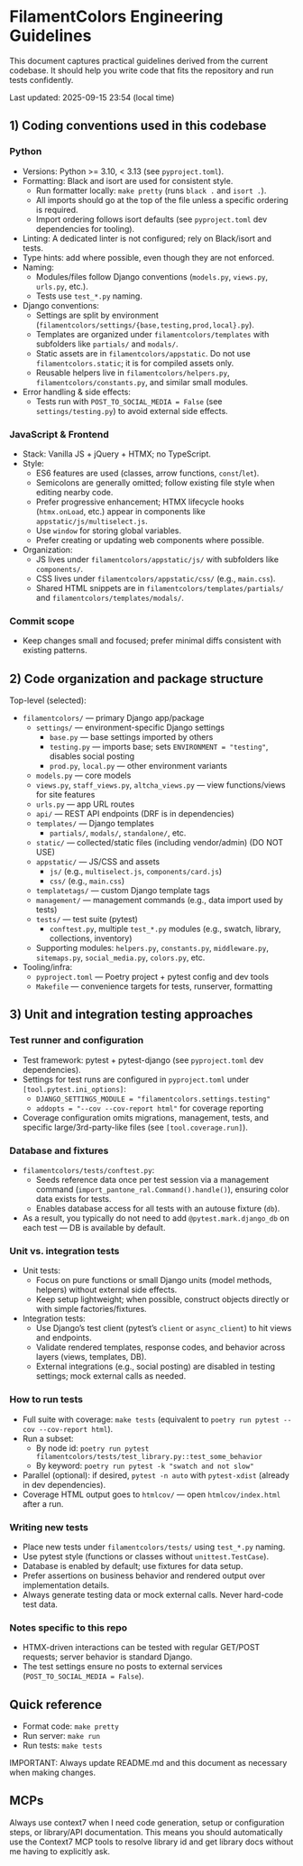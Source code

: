 # FilamentColors Engineering Guidelines

This document captures practical guidelines derived from the current codebase. It should help you write code that fits the repository and run tests confidently.

Last updated: 2025-09-15 23:54 (local time)


## 1) Coding conventions used in this codebase

### Python
- Versions: Python >= 3.10, < 3.13 (see `pyproject.toml`).
- Formatting: Black and isort are used for consistent style.
  - Run formatter locally: `make pretty` (runs `black .` and `isort .`).
  - All imports should go at the top of the file unless a specific ordering is required.
  - Import ordering follows isort defaults (see `pyproject.toml` dev dependencies for tooling).
- Linting: A dedicated linter is not configured; rely on Black/isort and tests.
- Type hints: add where possible, even though they are not enforced.
- Naming:
  - Modules/files follow Django conventions (`models.py`, `views.py`, `urls.py`, etc.).
  - Tests use `test_*.py` naming.
- Django conventions:
  - Settings are split by environment (`filamentcolors/settings/{base,testing,prod,local}.py`).
  - Templates are organized under `filamentcolors/templates` with subfolders like `partials/` and `modals/`.
  - Static assets are in `filamentcolors/appstatic`. Do not use `filamentcolors.static`; it is for compiled assets only.
  - Reusable helpers live in `filamentcolors/helpers.py`, `filamentcolors/constants.py`, and similar small modules.
- Error handling & side effects:
  - Tests run with `POST_TO_SOCIAL_MEDIA = False` (see `settings/testing.py`) to avoid external side effects.

### JavaScript & Frontend
- Stack: Vanilla JS + jQuery + HTMX; no TypeScript.
- Style:
  - ES6 features are used (classes, arrow functions, `const`/`let`).
  - Semicolons are generally omitted; follow existing file style when editing nearby code.
  - Prefer progressive enhancement; HTMX lifecycle hooks (`htmx.onLoad`, etc.) appear in components like `appstatic/js/multiselect.js`.
  - Use `window` for storing global variables.
  - Prefer creating or updating web components where possible.
- Organization:
  - JS lives under `filamentcolors/appstatic/js/` with subfolders like `components/`.
  - CSS lives under `filamentcolors/appstatic/css/` (e.g., `main.css`).
  - Shared HTML snippets are in `filamentcolors/templates/partials/` and `filamentcolors/templates/modals/`.

### Commit scope
- Keep changes small and focused; prefer minimal diffs consistent with existing patterns.


## 2) Code organization and package structure

Top-level (selected):
- `filamentcolors/` — primary Django app/package
  - `settings/` — environment-specific Django settings
    - `base.py` — base settings imported by others
    - `testing.py` — imports base; sets `ENVIRONMENT = "testing"`, disables social posting
    - `prod.py`, `local.py` — other environment variants
  - `models.py` — core models
  - `views.py`, `staff_views.py`, `altcha_views.py` — view functions/views for site features
  - `urls.py` — app URL routes
  - `api/` — REST API endpoints (DRF is in dependencies)
  - `templates/` — Django templates
    - `partials/`, `modals/`, `standalone/`, etc.
  - `static/` — collected/static files (including vendor/admin) (DO NOT USE)
  - `appstatic/` — JS/CSS and assets
    - `js/` (e.g., `multiselect.js`, `components/card.js`)
    - `css/` (e.g., `main.css`)
  - `templatetags/` — custom Django template tags
  - `management/` — management commands (e.g., data import used by tests)
  - `tests/` — test suite (pytest)
    - `conftest.py`, multiple `test_*.py` modules (e.g., swatch, library, collections, inventory)
  - Supporting modules: `helpers.py`, `constants.py`, `middleware.py`, `sitemaps.py`, `social_media.py`, `colors.py`, etc.
- Tooling/infra:
  - `pyproject.toml` — Poetry project + pytest config and dev tools
  - `Makefile` — convenience targets for tests, runserver, formatting


## 3) Unit and integration testing approaches

### Test runner and configuration
- Test framework: pytest + pytest-django (see `pyproject.toml` dev dependencies).
- Settings for test runs are configured in `pyproject.toml` under `[tool.pytest.ini_options]`:
  - `DJANGO_SETTINGS_MODULE = "filamentcolors.settings.testing"`
  - `addopts = "--cov --cov-report html"` for coverage reporting
- Coverage configuration omits migrations, management, tests, and specific large/3rd-party-like files (see `[tool.coverage.run]`).

### Database and fixtures
- `filamentcolors/tests/conftest.py`:
  - Seeds reference data once per test session via a management command (`import_pantone_ral.Command().handle()`), ensuring color data exists for tests.
  - Enables database access for all tests with an autouse fixture (`db`).
- As a result, you typically do not need to add `@pytest.mark.django_db` on each test — DB is available by default.

### Unit vs. integration tests
- Unit tests:
  - Focus on pure functions or small Django units (model methods, helpers) without external side effects.
  - Keep setup lightweight; when possible, construct objects directly or with simple factories/fixtures.
- Integration tests:
  - Use Django’s test client (pytest’s `client` or `async_client`) to hit views and endpoints.
  - Validate rendered templates, response codes, and behavior across layers (views, templates, DB).
  - External integrations (e.g., social posting) are disabled in testing settings; mock external calls as needed.

### How to run tests
- Full suite with coverage: `make tests` (equivalent to `poetry run pytest --cov --cov-report html`).
- Run a subset:
  - By node id: `poetry run pytest filamentcolors/tests/test_library.py::test_some_behavior`
  - By keyword: `poetry run pytest -k "swatch and not slow"`
- Parallel (optional): if desired, `pytest -n auto` with `pytest-xdist` (already in dev dependencies).
- Coverage HTML output goes to `htmlcov/` — open `htmlcov/index.html` after a run.

### Writing new tests
- Place new tests under `filamentcolors/tests/` using `test_*.py` naming.
- Use pytest style (functions or classes without `unittest.TestCase`).
- Database is enabled by default; use fixtures for data setup.
- Prefer assertions on business behavior and rendered output over implementation details.
- Always generate testing data or mock external calls. Never hard-code test data.

### Notes specific to this repo
- HTMX-driven interactions can be tested with regular GET/POST requests; server behavior is standard Django.
- The test settings ensure no posts to external services (`POST_TO_SOCIAL_MEDIA = False`).


## Quick reference
- Format code: `make pretty`
- Run server: `make run`
- Run tests: `make tests`

IMPORTANT: Always update README.md and this document as necessary when making changes.

## MCPs

Always use context7 when I need code generation, setup or configuration steps, or
library/API documentation. This means you should automatically use the Context7 MCP
tools to resolve library id and get library docs without me having to explicitly ask.
